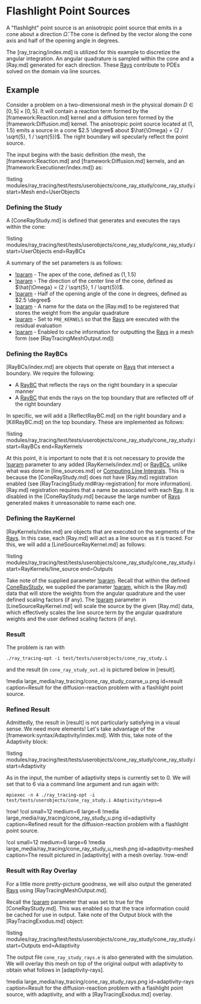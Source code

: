 # Flashlight Point Sources

A "flashlight" point source is an anisotropic point source that emits in a cone about a direction $\hat{\Omega}$. The cone is defined by the vector along the cone axis and half of the opening angle in degrees.

The [ray_tracing/index.md] is utilized for this example to discretize the angular integration. An angular quadrature is sampled within the cone and a [Ray.md] generated for each direction. These [Rays](Ray.md) contribute to PDEs solved on the domain via line sources.

## Example

Consider a problem on a two-dimensional mesh in the physical domain $D \in [0, 5] \times [0, 5]$. It will contain a reaction term formed by the [framework:Reaction.md] kernel and a diffusion term formed by the [framework:Diffusion.md] kernel. The anisotropic point source located at $(1, 1.5)$ emits a source in a cone $2.5 \degree$ about  $\hat{\Omega} = (2 / \sqrt{5}, 1 / \sqrt{5})$. The right boundary will specularly reflect the point source.

The input begins with the basic definition (the mesh, the [framework:Reaction.md] and [framework:Diffusion.md] kernels, and an [framework:Executioner/index.md]) as:

!listing modules/ray_tracing/test/tests/userobjects/cone_ray_study/cone_ray_study.i start=Mesh end=UserObjects

### Defining the Study

A [ConeRayStudy.md] is defined that generates and executes the rays within the cone:

!listing modules/ray_tracing/test/tests/userobjects/cone_ray_study/cone_ray_study.i start=UserObjects end=RayBCs

A summary of the set parameters is as follows:

- [!param](/UserObjects/ConeRayStudy/start_points) - The apex of the cone, defined as $(1, 1.5)$
- [!param](/UserObjects/ConeRayStudy/directions) - The direction of the center line of the cone, defined as $\hat{\Omega} = (2 / \sqrt{5}, 1 / \sqrt{5})$.
- [!param](/UserObjects/ConeRayStudy/half_cone_angles) - Half of the opening angle of the cone in degrees, defined as $2.5 \degree$
- [!param](/UserObjects/ConeRayStudy/ray_data_name) - A name for the data on the [Ray.md] to be registered that stores the weight from the angular quadrature
- [!param](/UserObjects/ConeRayStudy/execute_on) - Set to `PRE_KERNELS` so that the [Rays](Ray.md) are executed with the residual evaluation
- [!param](/UserObjects/ConeRayStudy/always_cache_traces) - Enabled to cache information for outputting the [Rays](Ray.md) in a mesh form (see [RayTracingMeshOutput.md])

### Defining the RayBCs

[RayBCs/index.md] are objects that operate on [Rays](Ray.md) that intersect a boundary. We require the following:

- A [RayBC](RayBCs/index.md) that reflects the rays on the right boundary in a specular manner
- A [RayBC](RayBCs/index.md) that ends the rays on the top boundary that are reflected off of the right boundary

In specific, we will add a [ReflectRayBC.md] on the right boundary and a [KillRayBC.md] on the top boundary. These are implemented as follows:

!listing modules/ray_tracing/test/tests/userobjects/cone_ray_study/cone_ray_study.i start=RayBCs end=RayKernels

At this point, it is important to note that it is not necessary to provide the [!param](/RayBCs/KillRayBC/rays) parameter to any added [RayKernels/index.md] or [RayBCs](RayBCs/index.md), unlike what was done in [line_sources.md] or [Computing Line Integrals](line_integrals.md). This is because the [ConeRayStudy.md] does not have [Ray.md] registration enabled (see [RayTracingStudy.md#ray-registration] for more information). [Ray.md] registration requires that a name be associated with each [Ray](Ray.md). It is disabled in the [ConeRayStudy.md] because the large number of [Rays](Ray.md) generated makes it unreasonable to name each one.

### Defining the RayKernel

[RayKernels/index.md] are objects that are executed on the segments of the [Rays](Ray.md). In this case, each [Ray.md] will act as a line source as it is traced. For this, we will add a [LineSourceRayKernel.md] as follows:

!listing modules/ray_tracing/test/tests/userobjects/cone_ray_study/cone_ray_study.i start=RayKernels/line_source end=Outputs

Take note of the supplied parameter [!param](/RayKernels/LineSourceRayKernel/ray_data_factor_names). Recall that within the defined [ConeRayStudy](ConeRayStudy.md), we supplied the parameter [!param](/UserObjects/ConeRayStudy/ray_data_name), which is the [Ray.md] data that will store the weights from the angular quadrature and the user defined scaling factors (if any). The [!param](/RayKernels/LineSourceRayKernel/ray_data_factor_names) parameter in [LineSourceRayKernel.md] will scale the source by the given [Ray.md] data, which effectively scales the line source term by the angular quadrature weights and the user defined scaling factors (if any).

### Result

The problem is ran with

```
./ray_tracing-opt -i test/tests/userobjects/cone_ray_study.i
```

and the result (in `cone_ray_study_out.e`) is pictured below in [result].

!media large_media/ray_tracing/cone_ray_study_coarse_u.png id=result caption=Result for the diffusion-reaction problem with a flashlight point source.

### Refined Result

Admittedly, the result in [result] is not particularly satisfying in a visual sense. We need more elements! Let's take advantage of the [framework:syntax/Adaptivity/index.md]. With this, take note of the Adaptivity block:

!listing modules/ray_tracing/test/tests/userobjects/cone_ray_study/cone_ray_study.i start=Adaptivity

As in the input, the number of adaptivity steps is currently set to 0. We will set that to 6 via a command line argument and run again with:

```
mpiexec -n 4 ./ray_tracing-opt -i test/tests/userobjects/cone_ray_study.i Adaptivity/steps=6
```

!row!
!col small=12 medium=6 large=6
!media large_media/ray_tracing/cone_ray_study_u.png
       id=adaptivity
       caption=Refined result for the diffusion-reaction problem with a flashlight point source.

!col small=12 medium=6 large=6
!media large_media/ray_tracing/cone_ray_study_u_mesh.png
      id=adaptivity-meshed
      caption=The result pictured in [adaptivity] with a mesh overlay.
!row-end!

### Result with Ray Overlay

For a little more pretty-picture goodness, we will also output the generated [Rays](Ray.md) using [RayTracingMeshOutput.md].

Recall the [!param](/UserObjects/ConeRayStudy/always_cache_traces) parameter that was set to true for the [ConeRayStudy.md]. This was enabled so that the trace information could be cached for use in output. Take note of the Output block with the [RayTracingExodus.md] object:

!listing modules/ray_tracing/test/tests/userobjects/cone_ray_study/cone_ray_study.i start=Outputs end=Adaptivity

The output file `cone_ray_study_rays.e` is also generated with the simulation. We will overlay this mesh on top of the original output with adaptivity to obtain what follows in [adaptivity-rays].

!media large_media/ray_tracing/cone_ray_study_rays.png id=adaptivity-rays caption=Result for the diffusion-reaction problem with a flashlight point source, with adaptivity, and with a [RayTracingExodus.md] overlay.
